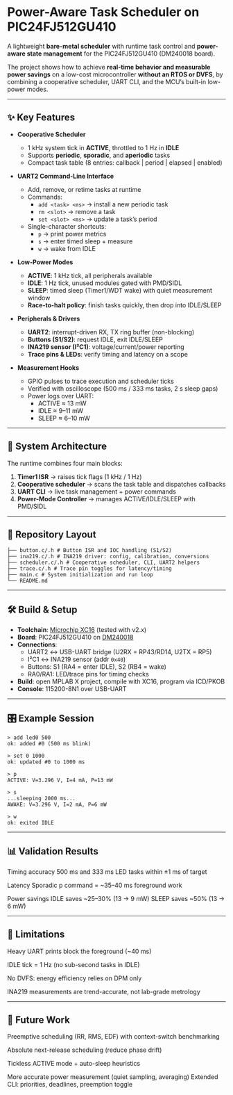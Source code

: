 # Power-Aware Task Scheduler on PIC24FJ512GU410

A lightweight **bare-metal scheduler** with runtime task control and **power-aware state management** for the PIC24FJ512GU410 (DM240018 board).  

The project shows how to achieve **real-time behavior and measurable power savings** on a low-cost microcontroller **without an RTOS or DVFS**, by combining a cooperative scheduler, UART CLI, and the MCU’s built-in low-power modes.

---
## ✨ Key Features
- **Cooperative Scheduler**
  - 1 kHz system tick in **ACTIVE**, throttled to 1 Hz in **IDLE**
  - Supports **periodic**, **sporadic**, and **aperiodic** tasks
  - Compact task table (8 entries: callback | period | elapsed | enabled)

- **UART2 Command-Line Interface**
  - Add, remove, or retime tasks at runtime
  - Commands:
    - `add <task> <ms>` → install a new periodic task
    - `rm <slot>` → remove a task
    - `set <slot> <ms>` → update a task’s period
  - Single-character shortcuts:
    - `p` → print power metrics
    - `s` → enter timed sleep + measure
    - `w` → wake from IDLE

- **Low-Power Modes**
  - **ACTIVE**: 1 kHz tick, all peripherals available
  - **IDLE**: 1 Hz tick, unused modules gated with PMD/SIDL
  - **SLEEP**: timed sleep (Timer1/WDT wake) with quiet measurement window
  - **Race-to-halt policy**: finish tasks quickly, then drop into IDLE/SLEEP

- **Peripherals & Drivers**
  - **UART2**: interrupt-driven RX, TX ring buffer (non-blocking)
  - **Buttons (S1/S2)**: request IDLE, exit IDLE/SLEEP
  - **INA219 sensor (I²C1)**: voltage/current/power reporting
  - **Trace pins & LEDs**: verify timing and latency on a scope

- **Measurement Hooks**
  - GPIO pulses to trace execution and scheduler ticks
  - Verified with oscilloscope (500 ms / 333 ms tasks, 2 s sleep gaps)
  - Power logs over UART:
    - ACTIVE ≈ 13 mW
    - IDLE ≈ 9–11 mW
    - SLEEP ≈ 6–10 mW
      
---
## 🧭 System Architecture

The runtime combines four main blocks:
1. **Timer1 ISR** → raises tick flags (1 kHz / 1 Hz)  
2. **Cooperative scheduler** → scans the task table and dispatches callbacks  
3. **UART CLI** → live task management + power commands  
4. **Power-Mode Controller** → manages ACTIVE/IDLE/SLEEP with PMD/SIDL  

---
## 📂 Repository Layout
```
├── button.c/.h # Button ISR and IOC handling (S1/S2)
├── ina219.c/.h # INA219 driver: config, calibration, conversions
├── scheduler.c/.h # Cooperative scheduler, CLI, UART2 helpers
├── trace.c/.h # Trace pin toggles for latency/timing
├── main.c # System initialization and run loop
└── README.md
```

---
## 🛠️ Build & Setup

- **Toolchain**: [Microchip XC16](https://www.microchip.com/en-us/tools-resources/develop/mplab-xc-compilers) (tested with v2.x)  
- **Board**: PIC24FJ512GU410 on [DM240018](https://www.microchip.com/developmenttools/ProductDetails/DM240018)  
- **Connections**:
  - UART2 ↔ USB-UART bridge (U2RX = RP43/RD14, U2TX = RP5)
  - I²C1 ↔ INA219 sensor (addr `0x40`)
  - Buttons: S1 (RA4 = enter IDLE), S2 (RB4 = wake)
  - RA0/RA1: LED/trace pins for timing checks
- **Build**: open MPLAB X project, compile with XC16, program via ICD/PKOB  
- **Console**: 115200-8N1 over USB-UART  

---
## 🎛️ Example Session
```
> add led0 500
ok: added #0 (500 ms blink)

> set 0 1000
ok: updated #0 to 1000 ms

> p
ACTIVE: V=3.296 V, I=4 mA, P=13 mW

> s
...sleeping 2000 ms...
AWAKE: V=3.296 V, I=2 mA, P=6 mW

> w
ok: exited IDLE
```
---
## 📊 Validation Results

Timing accuracy
500 ms and 333 ms LED tasks within ±1 ms of target

Latency
Sporadic p command = ~35–40 ms foreground work

Power savings
IDLE saves ~25–30% (13 → 9 mW)
SLEEP saves ~50% (13 → 6 mW)

---
## 🚧 Limitations
Heavy UART prints block the foreground (~40 ms)

IDLE tick = 1 Hz (no sub-second tasks in IDLE)

No DVFS: energy efficiency relies on DPM only

INA219 measurements are trend-accurate, not lab-grade metrology

---
## 🔮 Future Work
Preemptive scheduling (RR, RMS, EDF) with context-switch benchmarking

Absolute next-release scheduling (reduce phase drift)

Tickless ACTIVE mode + auto-sleep heuristics

More accurate power measurement (quiet sampling, averaging)
Extended CLI: priorities, deadlines, preemption toggle

